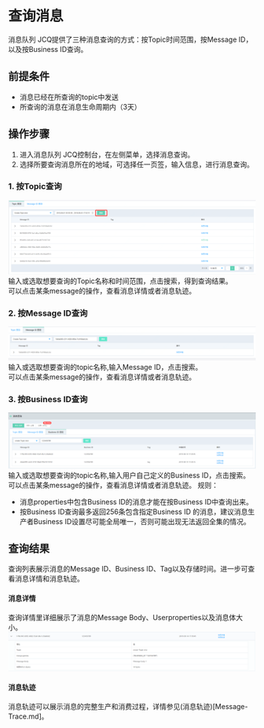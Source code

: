 # 查询消息
消息队列 JCQ提供了三种消息查询的方式：按Topic时间范围，按Message ID，以及按Business ID查询。

## 前提条件
- 消息已经在所查询的topic中发送
- 所查询的消息在消息生命周期内（3天）

## 操作步骤
1. 进入消息队列 JCQ控制台，在左侧菜单，选择消息查询。
2. 选择所要查询消息所在的地域，可选择任一页签，输入信息，进行消息查询。

### 1. 按Topic查询

![查询1](../../../../../image/Internet-Middleware/Message-Queue/查询-01.png)
输入或选取想要查询的Topic名称和时间范围，点击搜索，得到查询结果。  
可以点击某条message的操作，查看消息详情或者消息轨迹。

### 2. 按Message ID查询

![查询2](../../../../../image/Internet-Middleware/Message-Queue/查询-02.png)
输入或选取想要查询的topic名称,输入Message ID，点击搜索。  
可以点击某条message的操作，查看消息详情或者消息轨迹。

### 3. 按Business ID查询

![查询3](../../../../../image/Internet-Middleware/Message-Queue/查询-03.png)
输入或选取想要查询的topic名称,输入用户自己定义的Business ID，点击搜索。  
可以点击某条message的操作，查看消息详情或者消息轨迹。
规则：
- 消息properties中包含Business ID的消息才能在按Business ID中查询出来。
- 按Business ID查询最多返回256条包含指定Business ID 的消息，建议消息生产者Business ID设置尽可能全局唯一，否则可能出现无法返回全集的情况。

## 查询结果
查询列表展示消息的Message ID、Business ID、Tag以及存储时间。进一步可查看消息详情和消息轨迹。
#### 消息详情
查询详情里详细展示了消息的Message Body、Userproperties以及消息体大小。
![查询4](../../../../../image/Internet-Middleware/Message-Queue/查询-04.png)
#### 消息轨迹
消息轨迹可以展示消息的完整生产和消费过程，详情参见(消息轨迹)[Message-Trace.md]。
